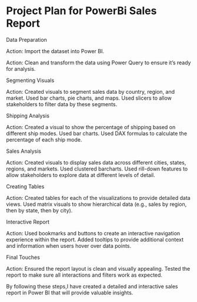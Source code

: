 # Project Plan for PowerBi Sales Report

Data Preparation

Action: Import the dataset into Power BI.

Action: Clean and transform the data using Power Query to ensure it’s ready for analysis.

Segmenting Visuals

Action:
Created visuals to segment sales data by country, region, and market.
Used bar charts, pie charts, and maps. 
Used slicers to allow stakeholders to filter data by these segments.

Shipping Analysis

Action: 
Created a visual to show the percentage of shipping based on different ship modes.
Used bar charts. 
Used DAX formulas to calculate the percentage of each ship mode.

Sales Analysis

Action:
Created visuals to display sales data across different cities, states, regions, and markets. Used clustered barcharts. 
Used rill-down features to allow stakeholders to explore data at different levels of detail.

Creating Tables

Action: 
Created tables for each of the visualizations to provide detailed data views.
Used matrix visuals to show hierarchical data (e.g., sales by region, then by state, then by city).

Interactive Report

Action: 
Used bookmarks and buttons to create an interactive navigation experience within the report. 
Added tooltips to provide additional context and information when users hover over data points.

Final Touches

Action: 
Ensured the report layout is clean and visually appealing.
Tested the report to make sure all interactions and filters work as expected.

By following these steps,I have created a detailed and interactive sales report in Power BI that will provide valuable insights.
